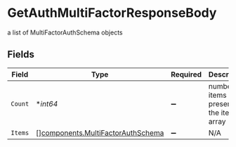 # GetAuthMultiFactorResponseBody

a list of MultiFactorAuthSchema objects


## Fields

| Field                                                                                  | Type                                                                                   | Required                                                                               | Description                                                                            |
| -------------------------------------------------------------------------------------- | -------------------------------------------------------------------------------------- | -------------------------------------------------------------------------------------- | -------------------------------------------------------------------------------------- |
| `Count`                                                                                | **int64*                                                                               | :heavy_minus_sign:                                                                     | number of items present in the items array                                             |
| `Items`                                                                                | [][components.MultiFactorAuthSchema](../../models/components/multifactorauthschema.md) | :heavy_minus_sign:                                                                     | N/A                                                                                    |